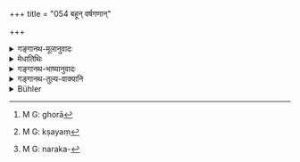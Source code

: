 +++
title = "054 बहून् वर्षगणान्"

+++

<details><summary>गङ्गानथ-मूलानुवादः</summary>

Persons who have committed the heinous offences, having passed, during several years, through dreadful hells, reach, after the expiation thereof, the following migratory states.—(54)
</details>

<details><summary>मेधातिथिः</summary>

**घोरान् नरकान्** । दुःखप्रसहनव्यथया घोरान्[^१०४] । यातनास्थानानि नारकान् । तत्क्षणाद् उद्भूतरूपस्य कर्मणः फलोपभोगेन क्षयः[^१०५] । तत ईषदवशिष्टे कर्मणि संसारप्रतिपत्तिः । 


[^१०५]:
     M G: kṣayaṃ


[^१०४]:
     M G: ghorā

- <u>कथं</u> पुनः सर्वकर्म तत्रैव न भुज्यते । 

- <u>उक्तम्</u> । इन्द्रियस्य कर्मणो नरकं[^१०६] फलम्, नोपशान्तस्य । कार्यविरोधित्वाच् च कर्मणां फलेनोपशमः । तत्र यथैव च ज्वलितस्याग्नेर् उदर्चिषो दाहो विनियोगस् तपश् चादंभ एव स्थितस्यैवं नरकेष्व् अपि द्रष्टव्यम् । 


[^१०६]:
     M G: naraka-

- अग्नेस् तु द्वे अवस्थे भवतः, प्रशान्तता ज्वाला च । नरकस् तु एकरूप एव सर्वदा । उदर्चिष इवाग्नयः कर्माणि चोपचयापचयवन्ति । अत उपचितस्य कर्मणो नरको ऽपचीयमानस्य ततो ऽन्यत्रोपभुक्तिः । तत्र युक्तं ततः सेषेणेति ॥ १२.५३–५४ ॥
</details>

<details><summary>गङ्गानथ-भाष्यानुवादः</summary>

‘*Dreadful hells*’—They are ‘dreadful’ by reason of the great sufferings undergone; ‘hells’ being places of torment

‘*Expiation*’—Deeds are ‘expiated’ when their results have been experienced; and when slight traces of them are left, the agent becomes born in the several migratory states.

“How is it that the whole of the act is not entirely retributed in the hells?”

It has already been explained that ‘hell’ is the result of very potent deeds—not of mild ones. And since the cause is enfeebled by the appearance of its effect, the Deed is rendered *mild*, less potent, by the appearance of its results. Just as in the case of fire, when it has been kindled, as soon as it has given forth sparks and heat, it becomes milder; so also is the case with Hells.

“In the case of fire there are two states—mild and flaming; Hells however are always of one uniform character.”

Like flaming fire, Actions also are prone to become strong and weak; when they are strong, they lead to Hell, and when they are weak, their retribution takes place elsewhere. Hence it is only light what has said been regarding the ‘remnant’ of the deed (leading to transmigration).—(54)
</details>

<details><summary>गङ्गानथ-तुल्य-वाक्यानि</summary>

**(verses 12.53-59)**

See Comparative notes for [Verse
12.53].
</details>

<details><summary>Bühler</summary>

054	Those who committed mortal sins (mahapataka), having passed during large numbers of years through dreadful hells, obtain, after the expiration of (that term of punishment), the following births.
</details>
